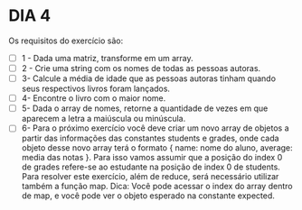 # DIA 4

Os requisitos do exercício são:
- [ ] 1 - Dada uma matriz, transforme em um array.
- [ ] 2 - Crie uma string com os nomes de todas as pessoas autoras.
- [ ] 3- Calcule a média de idade que as pessoas autoras tinham quando seus respectivos livros foram lançados.
- [ ] 4- Encontre o livro com o maior nome.
- [ ] 5- Dada o array de nomes, retorne a quantidade de vezes em que aparecem a letra a maiúscula ou minúscula.
- [ ] 6- Para o próximo exercício você deve criar um novo array de objetos a partir das informações das constantes students e grades, onde cada objeto desse novo array terá o formato { name: nome do aluno, average: media das notas }. Para isso vamos assumir que a posição do index 0 de grades refere-se ao estudante na posição de index 0 de students. Para resolver este exercício, além de reduce, será necessário utilizar também a função map. Dica: Você pode acessar o index do array dentro de map, e você pode ver o objeto esperado na constante expected.
